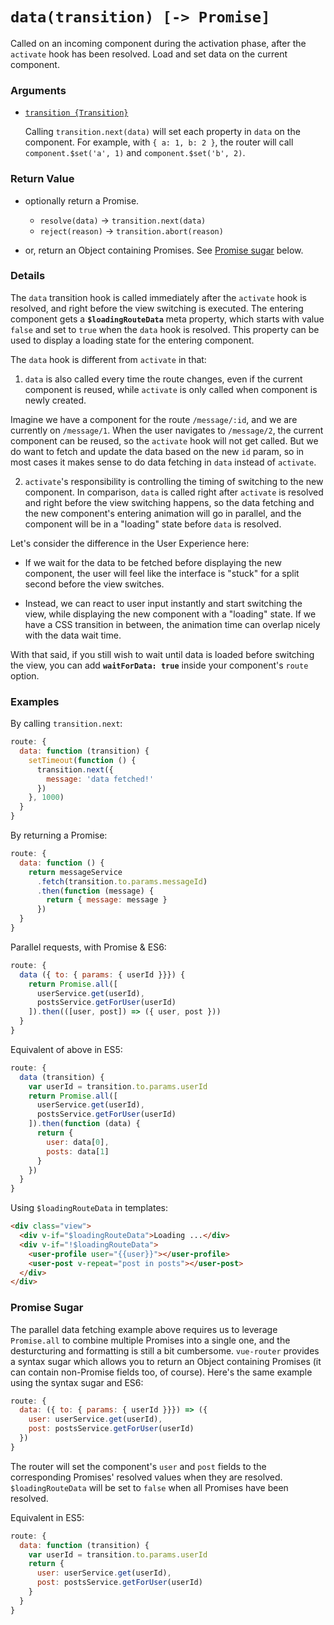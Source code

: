 # `data(transition) [-> Promise]`

Called on an incoming component during the activation phase, after the `activate` hook has been resolved. Load and set data on the current component.

### Arguments

- [`transition {Transition}`](hooks.md#transition-object)

  Calling `transition.next(data)` will set each property in `data` on the component. For example, with `{ a: 1, b: 2 }`, the router will call `component.$set('a', 1)` and `component.$set('b', 2)`.

### Return Value

- optionally return a Promise.
  - `resolve(data)` -> `transition.next(data)`
  - `reject(reason)` -> `transition.abort(reason)`

- or, return an Object containing Promises. See [Promise sugar](#promise-sugar) below.

### Details

The `data` transition hook is called immediately after the `activate` hook is resolved, and right before the view switching is executed. The entering component gets a **`$loadingRouteData`** meta property, which starts with value `false` and set to `true` when the `data` hook is resolved. This property can be used to display a loading state for the entering component.

The `data` hook is different from `activate` in that:

1. `data` is also called every time the route changes, even if the current component is reused, while `activate` is only called when component is newly created.

  Imagine we have a component for the route `/message/:id`, and we are currently on `/message/1`. When the user navigates to `/message/2`, the current component can be reused, so the `activate` hook will not get called. But we do want to fetch and update the data based on the new `id` param, so in most cases it makes sense to do data fetching in `data` instead of `activate`.

2. `activate`'s responsibility is controlling the timing of switching to the new component. In comparison, `data` is called right after `activate` is resolved and right before the view switching happens, so the data fetching and the new component's entering animation will go in parallel, and the component will be in a "loading" state before `data` is resolved.

  Let's consider the difference in the User Experience here:

  - If we wait for the data to be fetched before displaying the new component, the user will feel like the interface is "stuck" for a split second before the view switches.

  - Instead, we can react to user input instantly and start switching the view, while displaying the new component with a "loading" state. If we have a CSS transition in between, the animation time can overlap nicely with the data wait time.

With that said, if you still wish to wait until data is loaded before switching the view, you can add **`waitForData: true`** inside your component's `route` option.

### Examples

By calling `transition.next`:

``` js
route: {
  data: function (transition) {
    setTimeout(function () {
      transition.next({
        message: 'data fetched!'
      })
    }, 1000)
  }
}
```

By returning a Promise:

``` js
route: {
  data: function () {
    return messageService
      .fetch(transition.to.params.messageId)
      .then(function (message) {
        return { message: message }
      })
  }
}
```

Parallel requests, with Promise & ES6:

``` js
route: {
  data ({ to: { params: { userId }}}) {
    return Promise.all([
      userService.get(userId),
      postsService.getForUser(userId)
    ]).then(([user, post]) => ({ user, post }))
  }
}
```

Equivalent of above in ES5:

``` js
route: {
  data (transition) {
    var userId = transition.to.params.userId
    return Promise.all([
      userService.get(userId),
      postsService.getForUser(userId)
    ]).then(function (data) {
      return {
        user: data[0],
        posts: data[1]
      }
    })
  }
}
```

Using `$loadingRouteData` in templates:

``` html
<div class="view">
  <div v-if="$loadingRouteData">Loading ...</div>
  <div v-if="!$loadingRouteData">
    <user-profile user="{{user}}"></user-profile>
    <user-post v-repeat="post in posts"></user-post>
  </div>
</div>
```

### Promise Sugar

The parallel data fetching example above requires us to leverage `Promise.all` to combine multiple Promises into a single one, and the desturcturing and formatting is still a bit cumbersome. `vue-router` provides a syntax sugar which allows you to return an Object containing Promises (it can contain non-Promise fields too, of course). Here's the same example using the syntax sugar and ES6:

``` js
route: {
  data: ({ to: { params: { userId }}}) => ({
    user: userService.get(userId),
    post: postsService.getForUser(userId)
  })
}
```

The router will set the component's `user` and `post` fields to the corresponding Promises' resolved values when they are resolved. `$loadingRouteData` will be set to `false` when all Promises have been resolved.

Equivalent in ES5:

``` js
route: {
  data: function (transition) {
    var userId = transition.to.params.userId
    return {
      user: userService.get(userId),
      post: postsService.getForUser(userId)
    }
  }
}
```
